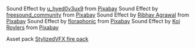 Sound Effect by <a href="https://pixabay.com/users/u_hyed0v3ux9-32054034/?utm_source=link-attribution&utm_medium=referral&utm_campaign=music&utm_content=148459">u_hyed0v3ux9</a> from <a href="https://pixabay.com/sound-effects//?utm_source=link-attribution&utm_medium=referral&utm_campaign=music&utm_content=148459">Pixabay</a>
Sound Effect by <a href="https://pixabay.com/users/freesound_community-46691455/?utm_source=link-attribution&utm_medium=referral&utm_campaign=music&utm_content=36455">freesound_community</a> from <a href="https://pixabay.com/sound-effects//?utm_source=link-attribution&utm_medium=referral&utm_campaign=music&utm_content=36455">Pixabay</a>
Sound Effect by <a href="https://pixabay.com/users/ribhavagrawal-39286533/?utm_source=link-attribution&utm_medium=referral&utm_campaign=music&utm_content=230515">Ribhav Agrawal</a> from <a href="https://pixabay.com//?utm_source=link-attribution&utm_medium=referral&utm_campaign=music&utm_content=230515">Pixabay</a>
Sound Effect by <a href="https://pixabay.com/users/floraphonic-38928062/?utm_source=link-attribution&utm_medium=referral&utm_campaign=music&utm_content=185095">floraphonic</a> from <a href="https://pixabay.com//?utm_source=link-attribution&utm_medium=referral&utm_campaign=music&utm_content=185095">Pixabay</a>
Sound Effect by <a href="https://pixabay.com/users/koiroylers-44305058/?utm_source=link-attribution&utm_medium=referral&utm_campaign=music&utm_content=355967">Koi Roylers</a> from <a href="https://pixabay.com/sound-effects//?utm_source=link-attribution&utm_medium=referral&utm_campaign=music&utm_content=355967">Pixabay</a>

Asset pack <a href="https://assetstore.unity.com/packages/vfx/particles/fire-explosions/free-stylizedvfx-fire-pack-321082"> StylizedVFX fire pack</a>